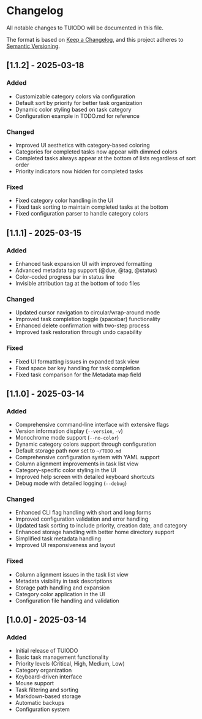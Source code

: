 # Changelog

All notable changes to TUIODO will be documented in this file.

The format is based on [Keep a Changelog](https://keepachangelog.com/en/1.0.0/),
and this project adheres to [Semantic Versioning](https://semver.org/spec/v2.0.0.html).

## [1.1.2] - 2025-03-18

### Added
- Customizable category colors via configuration
- Default sort by priority for better task organization
- Dynamic color styling based on task category
- Configuration example in TODO.md for reference

### Changed
- Improved UI aesthetics with category-based coloring
- Categories for completed tasks now appear with dimmed colors
- Completed tasks always appear at the bottom of lists regardless of sort order
- Priority indicators now hidden for completed tasks

### Fixed
- Fixed category color handling in the UI
- Fixed task sorting to maintain completed tasks at the bottom
- Fixed configuration parser to handle category colors

## [1.1.1] - 2025-03-15

### Added
- Enhanced task expansion UI with improved formatting
- Advanced metadata tag support (@due, @tag, @status)
- Color-coded progress bar in status line
- Invisible attribution tag at the bottom of todo files

### Changed
- Updated cursor navigation to circular/wrap-around mode
- Improved task completion toggle (spacebar) functionality
- Enhanced delete confirmation with two-step process
- Improved task restoration through undo capability

### Fixed
- Fixed UI formatting issues in expanded task view
- Fixed space bar key handling for task completion
- Fixed task comparison for the Metadata map field

## [1.1.0] - 2025-03-14

### Added
- Comprehensive command-line interface with extensive flags
- Version information display (`--version`, `-v`)
- Monochrome mode support (`--no-color`)
- Dynamic category colors support through configuration
- Default storage path now set to `~/TODO.md`
- Comprehensive configuration system with YAML support
- Column alignment improvements in task list view
- Category-specific color styling in the UI
- Improved help screen with detailed keyboard shortcuts
- Debug mode with detailed logging (`--debug`)

### Changed
- Enhanced CLI flag handling with short and long forms
- Improved configuration validation and error handling
- Updated task sorting to include priority, creation date, and category
- Enhanced storage handling with better home directory support
- Simplified task metadata handling
- Improved UI responsiveness and layout

### Fixed
- Column alignment issues in the task list view
- Metadata visibility in task descriptions
- Storage path handling and expansion
- Category color application in the UI
- Configuration file handling and validation

## [1.0.0] - 2025-03-14

### Added
- Initial release of TUIODO
- Basic task management functionality
- Priority levels (Critical, High, Medium, Low)
- Category organization
- Keyboard-driven interface
- Mouse support
- Task filtering and sorting
- Markdown-based storage
- Automatic backups
- Configuration system 